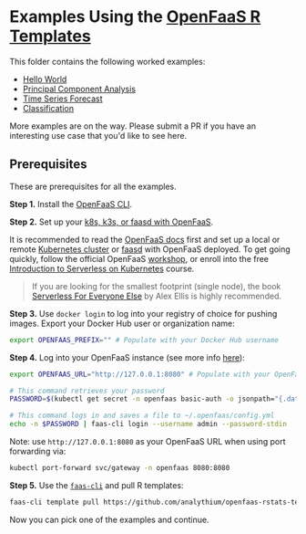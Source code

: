 # Examples Using the [OpenFaaS R Templates](https://github.com/analythium/openfaas-rstats-templates)

This folder contains the following worked examples:

- [Hello World](00-hello/README.md)
- [Principal Component Analysis](01-principal-components/README.md)
- [Time Series Forecast](02-time-series-forecast/README.md)
- [Classification](03-classification/README.md)

More examples are on the way.
Please submit a PR if you have an interesting use case that
you'd like to see here.

## Prerequisites

These are prerequisites for all the examples.

__Step 1.__ Install the [OpenFaaS CLI](https://docs.openfaas.com/cli/install/).

__Step 2.__ Set up your [k8s, k3s, or faasd with OpenFaaS](https://docs.openfaas.com/deployment/).

It is recommended to read the [OpenFaaS docs](https://docs.openfaas.com/) first
and set up a local or remote [Kubernetes cluster](https://docs.openfaas.com/deployment/kubernetes/) or [faasd](https://docs.openfaas.com/deployment/faasd/) with
OpenFaaS deployed. To get going quickly,
follow the official OpenFaaS [workshop](https://docs.openfaas.com/tutorials/workshop/), or enroll into the free
[Introduction to Serverless on Kubernetes](https://www.edx.org/course/introduction-to-serverless-on-kubernetes) course.

> If you are looking for the smallest footprint (single node), the book [Serverless For Everyone Else](https://gumroad.com/a/494294131/fKOcw) by Alex Ellis is highly recommended.

__Step 3.__ Use `docker login` to log into your registry of choice for pushing images.
Export your Docker Hub user or organization name:

```bash
export OPENFAAS_PREFIX="" # Populate with your Docker Hub username
```

__Step 4.__ Log into your OpenFaaS instance (see more info [here](https://github.com/openfaas/workshop/blob/master/lab1b.md)):

```bash
export OPENFAAS_URL="http://127.0.0.1:8080" # Populate with your OpenFaaS URL

# This command retrieves your password
PASSWORD=$(kubectl get secret -n openfaas basic-auth -o jsonpath="{.data.basic-auth-password}" | base64 --decode; echo)

# This command logs in and saves a file to ~/.openfaas/config.yml
echo -n $PASSWORD | faas-cli login --username admin --password-stdin
```

Note: use `http://127.0.0.1:8080` as your OpenFaaS URL when using port forwarding via:

```bash
kubectl port-forward svc/gateway -n openfaas 8080:8080
```

__Step 5.__ Use the [`faas-cli`](https://github.com/openfaas/faas-cli) and pull R templates:

```bash
faas-cli template pull https://github.com/analythium/openfaas-rstats-templates
```

Now you can pick one of the examples and continue.
